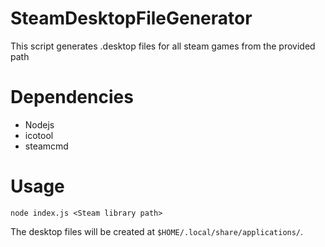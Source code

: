 # SteamDesktopFileGenerator

This script generates .desktop files for all steam games from the provided path

# Dependencies

* Nodejs
* icotool
* steamcmd

# Usage

`node index.js <Steam library path>`

The desktop files will be created at `$HOME/.local/share/applications/`.
